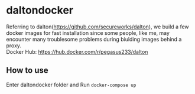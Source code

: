 # daltondocker
Referring to dalton(https://github.com/secureworks/dalton), we build a few docker images for fast installation since some people, like me, may encounter many troublesome problems during biulding images behind  a proxy.   
Docker Hub: https://hub.docker.com/r/pegasus233/dalton
## How to use
Enter daltondocker folder and Run `docker-compose up`

